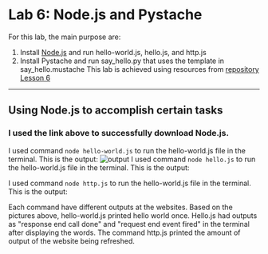 # Lab 6: Node.js and Pystache
For this lab, the main purpose are: 
  1. Install [Node.js](https://nodejs.org/en/download/) and run hello-world.js, hello.js, and http.js
  2. Install Pystache and run say_hello.py that uses the template in say_hello.mustache
This lab is achieved using resources from [repository Lesson 6](https://github.com/kevinwlu/iot/tree/master/lesson6)
---
## Using Node.js to accomplish certain tasks 
### I used the link above to successfully download Node.js. 
I used command `node hello-world.js` to run the hello-world.js file in the terminal. This is the output:
![output]()
I used command `node hello.js` to run the hello-world.js file in the terminal. This is the output:

I used command `node http.js` to run the hello-world.js file in the terminal. This is the output:

Each command have different outputs at the websites. Based on the pictures above, hello-world.js printed hello world once. Hello.js had outputs as "response end call done" and "request end event fired" in the terminal after displaying the words. The command http.js printed the amount of output of the website being refreshed. 

